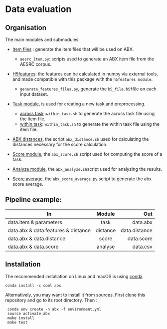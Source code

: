 
Data evaluation
===============
   
Organisation
-------------

The main modules and submodules.
- [Item files](https://github.com/bootphon/ABX-accent/tree/main/abx-accent/scripts/evals/generate_item_files) : generate the item files that will be used on ABX.
    - `aesrc_item.py`: scripts used to generate an ABX item file from the AESRC corpus.
- [H5features](https://github.com/bootphon/ABX-accent/tree/main/abx-accent/scripts/evals/generate_abx_score/h5features): the features can be calculated in numpy via external tools, and made compatible with this package with the `h5features module`.
    - `generate_features_files.py`, generate the `h5_file.h5f`file on each input dataset.  
        
- [Task module](https://docs.cognitive-ml.fr/ABXpy/ABXpy.html#task-module), is used for creating a new task and preprocessing.
    - [across task](https://github.com/bootphon/ABX-accent/blob/main/abx-accent/scripts/evals/generate_abx_score/across_task.sh) :`within_task.sh` to generate the across task file using the item file.
    - [within task](https://github.com/bootphon/ABX-accent/blob/main/abx-accent/scripts/evals/generate_abx_score/within_task.sh): `within_task.sh` to generate the within task file using the item file.
- [ABX distances](https://docs.cognitive-ml.fr/ABXpy/ABXpy.distances.html), the script `abx_distance.sh` used for calculating the distances necessary for the score calculation.
- [Score module](https://docs.cognitive-ml.fr/ABXpy/ABXpy.html#score-module), the `abx_score.sh` script  used for computing the score of a task.
- [Analyze module](https://docs.cognitive-ml.fr/ABXpy/ABXpy.html#analyze-module), the `abx_analyze.sh`script used for analyzing the results.
- [Score average](https://github.com/bootphon/AESRC/results/average), the `abx_score_average.py` script to generate the abx score average. 
    
Pipeline example:
-----------------

 
| In                                          | Module   | Out             |
|---------------------------------------------|:--------:|----------------:|
|  data.item & parameters                     | task     |  data.abx      |
|  data.abx & data.features & distance        | distance |  data.distance |
|  data.abx &  data.distance                  | score    |  data.score    |
|  data.abx & data.score                      | analyse  |  data.csv      |



Installation
------------

The recommended installation on Linux and macOS is using [conda](https://docs.conda.io/en/latest/miniconda.html).

  `conda install -c coml abx`

Alternatively, you may want to install it from sources. First clone
this repository and go to its root directory. Then :

     conda env create -n abx -f environment.yml
     source activate abx
     make install
     make test


    

